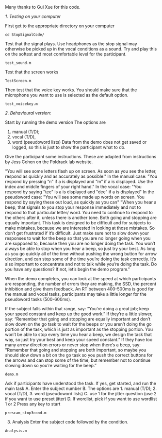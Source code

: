 
Many thanks to Gui Xue for this code.

*1. Testing on your computer*

First get to the appropriate directory on your computer

```
cd StopSignalCode/
```

Test that the signal plays. Use headphones as the stop signal may otherwise be picked up in the vocal conditions as a sound. Try and play this on the softest and most comfortable level for the participant.
```
test_sound.m
```
Test that the screen works
```
TestScreen.m
```
Then test that the voice key works. You should make sure that the microphone you want to use is selected as the default option. 
```
test_voicekey.m
```

*2. Behavioural version:*

Start by running the demo version
The options are
1. manual (T/D); 
2. vocal (T/D), 
3. word (pseudoword lists)
Data from the demo does not get saved or logged, so this is just to show the participant what to do. 

Give the participant some instructions. These are adapted from instructions by Jess Cohen on the Poldrack lab website.

"You will see some letters flash up on screen. As soon as you see the letter, respond as quickly and as accurately as possible."
In the manual case: "You respond by pressing “n” if a <T> is displayed and “m” if a <D> is displayed. Use the index and middle fingers of your right hand."
In the vocal case: "You respond by saying "tee" is a <T> is displayed and "dee" if a <D> is displayed"
In the pseudoword case: "You will see some made up words on screen. You respond by saying these out loud, as quickly as you can"
"When you hear a beep, that signals to you stop your response immediately and not to respond to that particular letter/ word. You need to continue to respond to the others after it, unless there is another tone. Both going and stopping are equally important.
This task is designed to be difficult and for subjects to make mistakes, because we are interested in looking at those mistakes. So don’t get frustrated if it’s difficult. Just make sure not to slow down your responses to wait for the beep so that you are no longer going when you are supposed to, because then you are no longer doing the task.
You won’t always be able to stop when you hear a beep, so just try your best. As long as you go quickly all of the time without pushing the wrong button for arrow direction, and can stop some of the time you’re doing the task correctly.
It’s also important to concentrate and not to talk while you’re doing the task. Do you have any questions?
If not, let’s begin the demo program."

When the demo completes, you can look at the speed at which participants are responding, the number of errors they are making, the SSD, the percent inhibition and give them feedback. An RT between 400-500ms is good for the manual and vocal tasks, participants may take a little longer for the pseudoword tasks (500-600ms).

If the subject falls within that range, say: “You’re doing a great job; keep your speed constant and keep up the good work.”
If they’re a little slower, say: “Remember that going and stopping are equally important and don’t slow down on the go task to wait for the beeps or you aren’t doing the go portion of the task, which is just as important as the stopping portion. You won’t be able to stop every time you hear a beep, we design the task that way, so just try your best and keep your speed constant.”
If they have too many arrow direction errors or never stop when there’s a beep, say: ”Remember that going and stopping are both important, so maybe you should slow down a bit on the go task so you push the correct buttons for the arrows and can stop some of the time, but remember not to continue slowing down so you’re waiting for the beep.”


```
demo.m
```
Ask if participants have understood the task. If yes, get started, and run the main task
A. Enter the subject number 
B. The options are 1. manual (T/D); 2. vocal (T/D), 3. word (pseudoword lists)
C. use 1 for the jitter question (use 2 if you want to use preset jitter)
D. If wordlist, pick if you want to use wordlist 1 or 2
Press any key to start
```
prescan_stop3cond.m
```

3. Analysis
Enter the subject code followed by the condition.

```
Analysis.m
```

